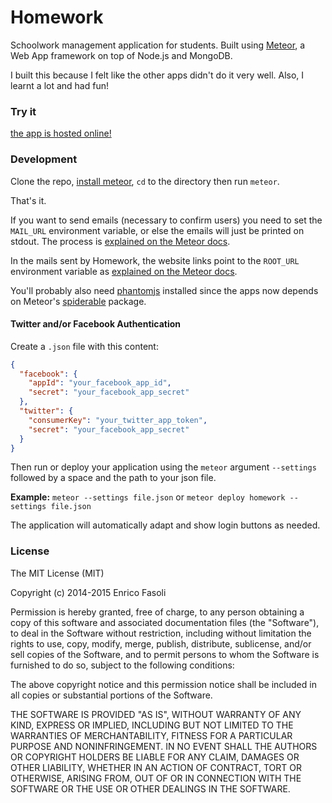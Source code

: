 # Homework
Schoolwork management application for students. Built using
[Meteor](http://github.com/meteor/meteor), a Web App framework on top of Node.js
and MongoDB.

I built this because I felt like the other apps didn't do it very well.
Also, I learnt a lot and had fun!

### Try it
[the app is hosted online!](http://homework.meteor.com)

### Development
Clone the repo, [install meteor](http://meteor.com), `cd` to the directory
then run `meteor`.

That's it.

If you want to send emails (necessary to confirm users) you need to set the
`MAIL_URL` environment variable, or else the emails will just be printed on
stdout. The process is
[explained on the Meteor docs](http://docs.meteor.com/#email).

In the mails sent by Homework, the website links point to the `ROOT_URL`
environment variable as
[explained on the Meteor docs](http://docs.meteor.com/#meteor_absoluteurl).

You'll probably also need [phantomjs](http://phantomjs.org/) installed
since the apps now depends on Meteor's
[spiderable](http://docs.meteor.com/#spiderable) package.

#### Twitter and/or Facebook Authentication

Create a `.json` file with this content:

```json
{
  "facebook": {
    "appId": "your_facebook_app_id",
    "secret": "your_facebook_app_secret"
  },
  "twitter": {
    "consumerKey": "your_twitter_app_token",
    "secret": "your_facebook_app_secret"
  }
}
```

Then run or deploy your application using the `meteor` argument `--settings`
followed by a space and the path to your json file.

__Example:__ `meteor --settings file.json` or `meteor deploy homework --settings file.json`

The application will automatically adapt and show login buttons as needed.

### License
The MIT License (MIT)

Copyright (c) 2014-2015 Enrico Fasoli

Permission is hereby granted, free of charge, to any person obtaining a copy
of this software and associated documentation files (the "Software"), to deal
in the Software without restriction, including without limitation the rights
to use, copy, modify, merge, publish, distribute, sublicense, and/or sell
copies of the Software, and to permit persons to whom the Software is
furnished to do so, subject to the following conditions:

The above copyright notice and this permission notice shall be included in all
copies or substantial portions of the Software.

THE SOFTWARE IS PROVIDED "AS IS", WITHOUT WARRANTY OF ANY KIND, EXPRESS OR
IMPLIED, INCLUDING BUT NOT LIMITED TO THE WARRANTIES OF MERCHANTABILITY,
FITNESS FOR A PARTICULAR PURPOSE AND NONINFRINGEMENT. IN NO EVENT SHALL THE
AUTHORS OR COPYRIGHT HOLDERS BE LIABLE FOR ANY CLAIM, DAMAGES OR OTHER
LIABILITY, WHETHER IN AN ACTION OF CONTRACT, TORT OR OTHERWISE, ARISING FROM,
OUT OF OR IN CONNECTION WITH THE SOFTWARE OR THE USE OR OTHER DEALINGS IN THE
SOFTWARE.

